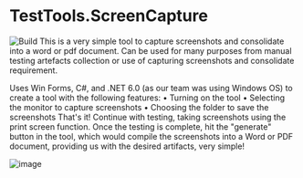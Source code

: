 # TestTools.ScreenCapture
![Build](https://github.com/peterrexj/TestTools.ScreenCapture/actions/workflows/Create%20dotnet-desktop.yml/badge.svg)
This is a very simple tool to capture screenshots and consolidate into a word or pdf document. Can be used for many purposes from manual testing artefacts collection or use of capturing screenshots and consolidate requirement.

Uses Win Forms, C#, and .NET 6.0 (as our team was using Windows OS) to create a tool with the following features:
•	Turning on the tool
•	Selecting the monitor to capture screenshots
•	Choosing the folder to save the screenshots
That's it! Continue with testing, taking screenshots using the print screen function. Once the testing is complete, hit the "generate" button in the tool, which would compile the screenshots into a Word or PDF document, providing us with the desired artifacts, very simple!

![image](https://github.com/peterrexj/TestTools.ScreenCapture/assets/10838987/9713f6a1-dc7e-4ed1-9f3a-a18b51d8e2c2)
